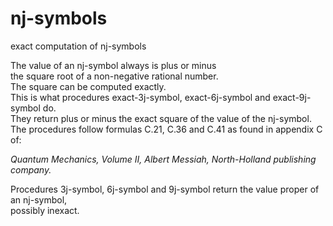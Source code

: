# nj-symbols
exact computation of nj-symbols

The value of an nj-symbol always is plus or minus\
the square root of a non-negative rational number.\
The square can be computed exactly.\
This is what procedures exact-3j-symbol, exact-6j-symbol and exact-9j-symbol do.\
They return plus or minus the exact square of the value of the nj-symbol.\
The procedures follow formulas C.21, C.36 and C.41 as found in appendix C of:

*Quantum Mechanics, Volume II, Albert Messiah, North-Holland publishing company.*

Procedures 3j-symbol, 6j-symbol and 9j-symbol return the value proper of an nj-symbol,\
possibly inexact.
